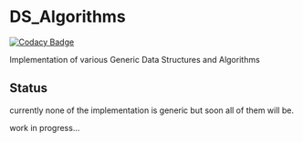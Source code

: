 # DS_Algorithms

[![Codacy Badge](https://api.codacy.com/project/badge/Grade/7189d334818742af8eafcd868d872ecb)](https://app.codacy.com/manual/ayaankhan98/DS_Algorithms?utm_source=github.com&utm_medium=referral&utm_content=ayaankhan98/DS_Algorithms&utm_campaign=Badge_Grade_Dashboard)

Implementation of various Generic Data Structures and Algorithms

## Status
currently none of the implementation is generic but soon all of them will be.


work in progress...
